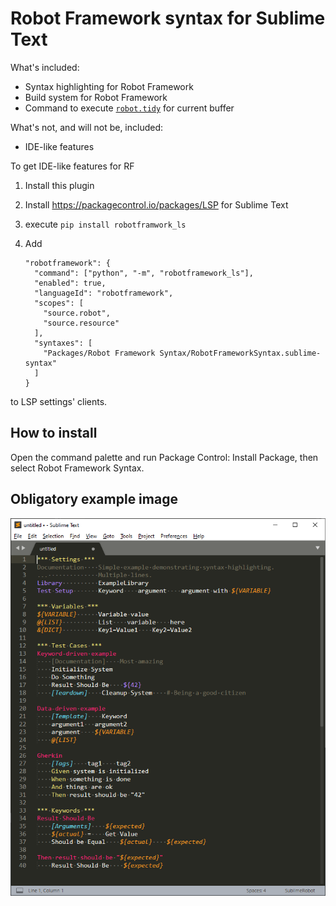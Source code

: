 # Robot Framework syntax for Sublime Text

What's included:

 * Syntax highlighting for Robot Framework
 * Build system for Robot Framework
 * Command to execute [`robot.tidy`](https://robotframework.org/robotframework/latest/RobotFrameworkUserGuide.html#test-data-clean-up-tool-tidy) for current buffer

What's not, and will not be, included:

 * IDE-like features

To get IDE-like features for RF

 1. Install this plugin
 2. Install https://packagecontrol.io/packages/LSP for Sublime Text
 3. execute `pip install robotframwork_ls`
 4. Add 

        "robotframework": {
          "command": ["python", "-m", "robotframework_ls"],
          "enabled": true,
          "languageId": "robotframework",
          "scopes": [
            "source.robot",
            "source.resource"
          ],
          "syntaxes": [
            "Packages/Robot Framework Syntax/RobotFrameworkSyntax.sublime-syntax"
          ]
        }
  
  to LSP settings' clients.

## How to install

Open the command palette and run Package Control: Install Package, then select Robot Framework Syntax.

## Obligatory example image

![Screenshot showing Robot Framework Syntax in action](sublimerobot.png "Screenshot showing Robot Framework Syntax in action")
